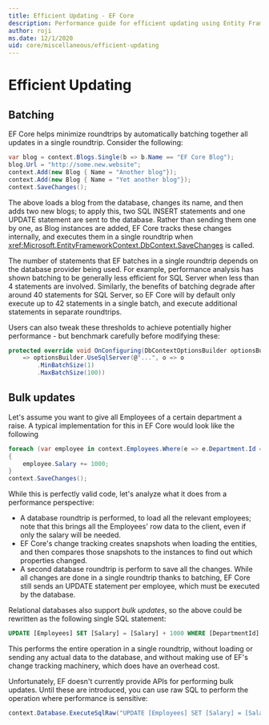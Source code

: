 ```yaml
---
title: Efficient Updating - EF Core
description: Performance guide for efficient updating using Entity Framework Core
author: roji
ms.date: 12/1/2020
uid: core/miscellaneous/efficient-updating
---
```

# Efficient Updating

## Batching

EF Core helps minimize roundtrips by automatically batching together all updates in a single roundtrip. Consider the following:

```csharp
var blog = context.Blogs.Single(b => b.Name == "EF Core Blog");
blog.Url = "http://some.new.website";
context.Add(new Blog { Name = "Another blog"});
context.Add(new Blog { Name = "Yet another blog"});
context.SaveChanges();
```

The above loads a blog from the database, changes its name, and then adds two new blogs; to apply this, two SQL INSERT statements and one UPDATE statement are sent to the database. Rather than sending them one by one, as Blog instances are added, EF Core tracks these changes internally, and executes them in a single roundtrip when <xref:Microsoft.EntityFrameworkContext.DbContext.SaveChanges> is called.

The number of statements that EF batches in a single roundtrip depends on the database provider being used. For example, performance analysis has shown batching to be generally less efficient for SQL Server when less than 4 statements are involved. Similarly, the benefits of batching degrade after around 40 statements for SQL Server, so EF Core will by default only execute up to 42 statements in a single batch, and execute additional statements in separate roundtrips.

Users can also tweak these thresholds to achieve potentially higher performance - but benchmark carefully before modifying these:

```csharp
protected override void OnConfiguring(DbContextOptionsBuilder optionsBuilder)
    => optionsBuilder.UseSqlServer(@"...", o => o
        .MinBatchSize(1)
        .MaxBatchSize(100))
```

## Bulk updates

Let's assume you want to give all Employees of a certain department a raise. A typical implementation for this in EF Core would look like the following

```csharp
foreach (var employee in context.Employees.Where(e => e.Department.Id == 10))
{
    employee.Salary += 1000;
}
context.SaveChanges();
```

While this is perfectly valid code, let's analyze what it does from a performance perspective:

* A database roundtrip is performed, to load all the relevant employees; note that this brings all the Employees' row data to the client, even if only the salary will be needed.
* EF Core's change tracking creates snapshots when loading the entities, and then compares those snapshots to the instances to find out which properties changed.
* A second database roundtrip is perform to save all the changes. While all changes are done in a single roundtrip thanks to batching, EF Core still sends an UPDATE statement per employee, which must be executed by the database.

Relational databases also support *bulk updates*, so the above could be rewritten as the following single SQL statement:

```sql
UPDATE [Employees] SET [Salary] = [Salary] + 1000 WHERE [DepartmentId] = 10;
```

This performs the entire operation in a single roundtrip, without loading or sending any actual data to the database, and without making use of EF's change tracking machinery, which does have an overhead cost.

Unfortunately, EF doesn't currently provide APIs for performing bulk updates. Until these are introduced, you can use raw SQL to perform the operation where performance is sensitive:

```csharp
context.Database.ExecuteSqlRaw("UPDATE [Employees] SET [Salary] = [Salary] + 1000 WHERE [DepartmentId] = {0}", departmentId);
```

